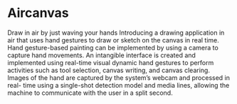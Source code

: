 # Aircanvas
Draw in air by just waving your hands
Introducing a drawing application in air that uses hand gestures to draw or sketch on the
canvas in real time. Hand gesture-based painting can be implemented by using a camera to
capture hand movements. An intangible interface is created and implemented using real-time
visual dynamic hand gestures to perform activities such as tool selection, canvas writing, and
canvas clearing. Images of the hand are captured by the system’s webcam and processed in real-
time using a single-shot detection model and media lines, allowing the machine to communicate with the user in a split second.
